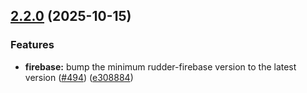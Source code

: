 ## [2.2.0](https://github.com/rudderlabs/rudder-sdk-react-native/compare/rudder-integration-firebase-react-native@2.1.0...rudder-integration-firebase-react-native@2.2.0) (2025-10-15)


### Features

* **firebase:** bump the minimum rudder-firebase version to the latest version ([#494](https://github.com/rudderlabs/rudder-sdk-react-native/issues/494)) ([e308884](https://github.com/rudderlabs/rudder-sdk-react-native/commit/e30888462c111d54a46dafe463726bde1cbd5368))

